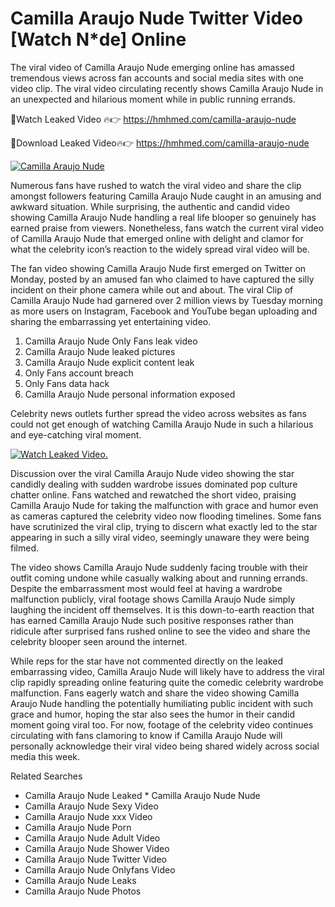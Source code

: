 ﻿# Camilla Araujo Nude Twitter Video [Watch N*de] Online

The viral video of ﻿Camilla Araujo Nude emerging online has amassed tremendous views across fan accounts and social media sites with one video clip. The viral video circulating recently shows ﻿Camilla Araujo Nude in an unexpected and hilarious moment while in public running errands. 

🔴Watch Leaked Video 🔥👉  https://hmhmed.com/camilla-araujo-nude 

🔴Download Leaked Video🔥👉  https://hmhmed.com/camilla-araujo-nude 

[![Camilla Araujo Nude](https://i.imgur.com/dJHk4Zq.gif)](https://hmhmed.com/camilla-araujo-nude)

Numerous fans have rushed to watch the viral video and share the clip amongst followers featuring ﻿Camilla Araujo Nude caught in an amusing and awkward situation. While surprising, the authentic and candid video showing ﻿Camilla Araujo Nude handling a real life blooper so genuinely has earned praise from viewers. Nonetheless, fans watch the current viral video of ﻿Camilla Araujo Nude that emerged online with delight and clamor for what the celebrity icon’s reaction to the widely spread viral video will be.

The fan video showing ﻿Camilla Araujo Nude first emerged on Twitter on Monday, posted by an amused fan who claimed to have captured the silly incident on their phone camera while out and about. The viral Clip of ﻿Camilla Araujo Nude had garnered over 2 million views by Tuesday morning as more users on Instagram, Facebook and YouTube began uploading and sharing the embarrassing yet entertaining video. 

1. ﻿Camilla Araujo Nude Only Fans leak video
2. ﻿Camilla Araujo Nude leaked pictures
3. ﻿Camilla Araujo Nude explicit content leak
4. Only Fans account breach
5. Only Fans data hack
6. ﻿Camilla Araujo Nude personal information exposed

Celebrity news outlets further spread the video across websites as fans could not get enough of watching ﻿Camilla Araujo Nude in such a hilarious and eye-catching viral moment. 

[![Watch Leaked Video.](https://miro.medium.com/v2/resize:fit:828/format:webp/1*cilzJN44JGOrTw9NJCrNHA.gif "Watch Leaked Video")](https://hmhmed.com/camilla-araujo-nude)

Discussion over the viral ﻿Camilla Araujo Nude video showing the star candidly dealing with sudden wardrobe issues dominated pop culture chatter online. Fans watched and rewatched the short video, praising ﻿Camilla Araujo Nude for taking the malfunction with grace and humor even as cameras captured the celebrity video now flooding timelines. Some fans have scrutinized the viral clip, trying to discern what exactly led to the star appearing in such a silly viral video, seemingly unaware they were being filmed.

The video shows ﻿Camilla Araujo Nude suddenly facing trouble with their outfit coming undone while casually walking about and running errands. Despite the embarrassment most would feel at having a wardrobe malfunction publicly, viral footage shows ﻿Camilla Araujo Nude simply laughing the incident off themselves. It is this down-to-earth reaction that has earned ﻿Camilla Araujo Nude such positive responses rather than ridicule after surprised fans rushed online to see the video and share the celebrity blooper seen around the internet.  

While reps for the star have not commented directly on the leaked embarrassing video, ﻿Camilla Araujo Nude will likely have to address the viral clip rapidly spreading online featuring quite the comedic celebrity wardrobe malfunction. Fans eagerly watch and share the video showing ﻿Camilla Araujo Nude handling the potentially humiliating public incident with such grace and humor, hoping the star also sees the humor in their candid moment going viral too. For now, footage of the celebrity video continues circulating with fans clamoring to know if ﻿Camilla Araujo Nude will personally acknowledge their viral video being shared widely across social media this week.

Related Searches
* ﻿Camilla Araujo Nude Leaked
﻿* Camilla Araujo Nude Nude
* ﻿Camilla Araujo Nude Sexy Video
* ﻿Camilla Araujo Nude xxx Video
* ﻿Camilla Araujo Nude Porn
* ﻿Camilla Araujo Nude Adult Video
* ﻿Camilla Araujo Nude Shower Video
* ﻿Camilla Araujo Nude Twitter Video
* ﻿Camilla Araujo Nude Onlyfans Video
* ﻿Camilla Araujo Nude Leaks
* ﻿Camilla Araujo Nude Photos